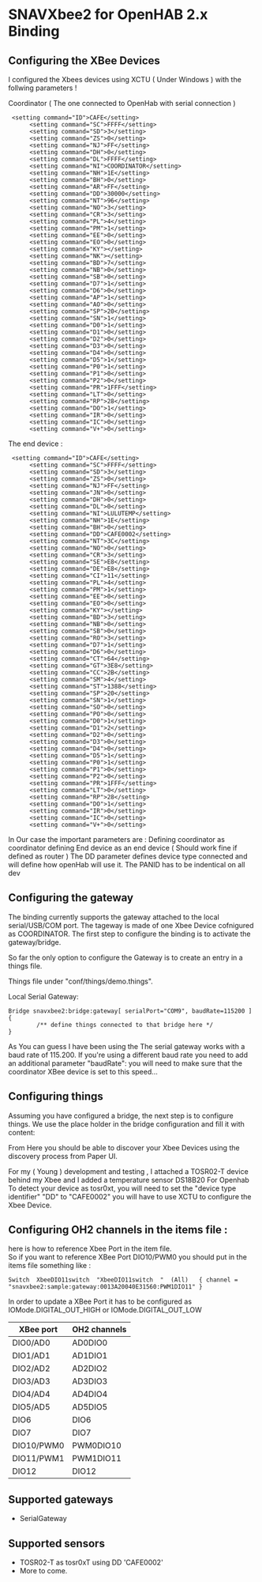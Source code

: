 # SNAVXbee2 for OpenHAB 2.x Binding

## Configuring the XBee Devices 
I configured the Xbees devices using XCTU ( Under Windows ) with the follwing parameters ! 

Coordinator ( The one connected to OpenHab with serial connection ) 
```
 <setting command="ID">CAFE</setting>
      <setting command="SC">FFFF</setting>
      <setting command="SD">3</setting>
      <setting command="ZS">0</setting>
      <setting command="NJ">FF</setting>
      <setting command="DH">0</setting>
      <setting command="DL">FFFF</setting>
      <setting command="NI">COORDINATOR</setting>
      <setting command="NH">1E</setting>
      <setting command="BH">0</setting>
      <setting command="AR">FF</setting>
      <setting command="DD">30000</setting>
      <setting command="NT">96</setting>
      <setting command="NO">3</setting>
      <setting command="CR">3</setting>
      <setting command="PL">4</setting>
      <setting command="PM">1</setting>
      <setting command="EE">0</setting>
      <setting command="EO">0</setting>
      <setting command="KY"></setting>
      <setting command="NK"></setting>
      <setting command="BD">7</setting>
      <setting command="NB">0</setting>
      <setting command="SB">0</setting>
      <setting command="D7">1</setting>
      <setting command="D6">0</setting>
      <setting command="AP">1</setting>
      <setting command="AO">0</setting>
      <setting command="SP">20</setting>
      <setting command="SN">1</setting>
      <setting command="D0">1</setting>
      <setting command="D1">0</setting>
      <setting command="D2">0</setting>
      <setting command="D3">0</setting>
      <setting command="D4">0</setting>
      <setting command="D5">1</setting>
      <setting command="P0">1</setting>
      <setting command="P1">0</setting>
      <setting command="P2">0</setting>
      <setting command="PR">1FFF</setting>
      <setting command="LT">0</setting>
      <setting command="RP">28</setting>
      <setting command="DO">1</setting>
      <setting command="IR">0</setting>
      <setting command="IC">0</setting>
      <setting command="V+">0</setting>
```

The end device : 
```
 <setting command="ID">CAFE</setting>
      <setting command="SC">FFFF</setting>
      <setting command="SD">3</setting>
      <setting command="ZS">0</setting>
      <setting command="NJ">FF</setting>
      <setting command="JN">0</setting>
      <setting command="DH">0</setting>
      <setting command="DL">0</setting>
      <setting command="NI">LULUTEMP</setting>
      <setting command="NH">1E</setting>
      <setting command="BH">0</setting>
      <setting command="DD">CAFE0002</setting>
      <setting command="NT">3C</setting>
      <setting command="NO">0</setting>
      <setting command="CR">3</setting>
      <setting command="SE">E8</setting>
      <setting command="DE">E8</setting>
      <setting command="CI">11</setting>
      <setting command="PL">4</setting>
      <setting command="PM">1</setting>
      <setting command="EE">0</setting>
      <setting command="EO">0</setting>
      <setting command="KY"></setting>
      <setting command="BD">3</setting>
      <setting command="NB">0</setting>
      <setting command="SB">0</setting>
      <setting command="RO">3</setting>
      <setting command="D7">1</setting>
      <setting command="D6">0</setting>
      <setting command="CT">64</setting>
      <setting command="GT">3E8</setting>
      <setting command="CC">2B</setting>
      <setting command="SM">4</setting>
      <setting command="ST">1388</setting>
      <setting command="SP">20</setting>
      <setting command="SN">1</setting>
      <setting command="SO">0</setting>
      <setting command="PO">0</setting>
      <setting command="D0">1</setting>
      <setting command="D1">2</setting>
      <setting command="D2">0</setting>
      <setting command="D3">0</setting>
      <setting command="D4">0</setting>
      <setting command="D5">1</setting>
      <setting command="P0">1</setting>
      <setting command="P1">0</setting>
      <setting command="P2">0</setting>
      <setting command="PR">1FFF</setting>
      <setting command="LT">0</setting>
      <setting command="RP">28</setting>
      <setting command="DO">1</setting>
      <setting command="IR">0</setting>
      <setting command="IC">0</setting>
      <setting command="V+">0</setting>
```

In Our case the important parameters are : 
Defining coordinator as coordinator
defining End device as an end device ( Should work fine if defined as router ) 
The DD parameter defines device type connected and will define how openHab will use it.
The PANID has to be  indentical on all dev 



## Configuring the gateway

The binding currently supports the gateway attached to the local serial/USB/COM port. The tageway is made of one Xbee Device cofnigured as COORDINATOR.
The first step to configure the binding is to activate the gateway/bridge. 

So far the only option to configure the Gateway is to create an entry in a things file.

Things file under "conf/things/demo.things".

Local Serial Gateway:

```
Bridge snavxbee2:bridge:gateway[ serialPort="COM9", baudRate=115200 ] 
{
        /** define things connected to that bridge here */
}
```

As You can guess I have been using the The serial gateway works with a baud rate of 115.200. If you're using a different baud rate you need to add an additional parameter "baudRate":
you will need to make sure that the coordinator XBee device is set to this speed... 

  
  
## Configuring things

Assuming you have configured a bridge, the next step is to configure things. We use the place holder in the bridge configuration and fill it with content:

From Here you should be able to discover your Xbee Devices using the discovery process from Paper UI. 

For my ( Young ) development and testing , I  attached a TOSR02-T  device behind my Xbee  and I added a temperature sensor DS18B20
For Openhab To detect your device as tosr0xt, you will need to set the "device type identifier" "DD" to "CAFE0002"
you will have to use XCTU to configure the Xbee Device. 



## Configuring OH2 channels in the items file : 

here is how to reference Xbee Port in the item file.  
So if you want to reference XBee Port DIO10/PWM0 you should put in the items file something like : 

    Switch  XbeeDIO11switch  "XbeeDIO11switch  "  (All)   { channel = "snavxbee2:sample:gateway:0013A20040E31560:PWM1DIO11" }
    
In order to update a XBee Port  it has to be configured as IOMode.DIGITAL_OUT_HIGH or IOMode.DIGITAL_OUT_LOW

XBee port     | OH2 channels
------------- | -------------
DIO0/AD0      |   AD0DIO0 
DIO1/AD1      |   AD1DIO1
DIO2/AD2      |   AD2DIO2
DIO3/AD3      |   AD3DIO3
DIO4/AD4      |   AD4DIO4
DIO5/AD5      |   AD5DIO5
DIO6          |   DIO6    
DIO7          |   DIO7
DIO10/PWM0    |   PWM0DIO10
DIO11/PWM1    |   PWM1DIO11
DIO12         |   DIO12


## Supported gateways

- SerialGateway

## Supported sensors

- TOSR02-T as tosr0xT using DD 'CAFE0002' 
- More to come.   
